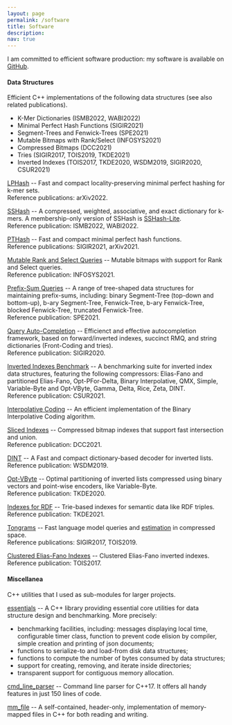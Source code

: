 ```yaml
---
layout: page
permalink: /software
title: Software
description:
nav: true
---
```


I am committed to efficient software production: my software is available on
[GitHub](https://github.com/jermp).


#### **Data Structures**

Efficient C++ implementations of the following data structures (see also related publications).

- K-Mer Dictionaries (ISMB2022, WABI2022)
- Minimal Perfect Hash Functions (SIGIR2021)
- Segment-Trees and Fenwick-Trees (SPE2021)
- Mutable Bitmaps with Rank/Select (INFOSYS2021)
- Compressed Bitmaps (DCC2021)
- Tries (SIGIR2017, TOIS2019, TKDE2021)
- Inverted Indexes (TOIS2017, TKDE2020, WSDM2019, SIGIR2020, CSUR2021)


[LPHash](https://github.com/jermp/lphash) --
Fast and compact locality-preserving minimal perfect hashing for k-mer sets.
<br />
Reference publications: arXiv2022.

[SSHash](https://github.com/jermp/sshash) --
A compressed, weighted, associative, and exact dictionary for k-mers.
A membership-only version of SSHash is [SSHash-Lite](https://github.com/jermp/sshash-lite).
<br />
Reference publication: ISMB2022, WABI2022.

[PTHash](https://github.com/jermp/pthash) --
Fast and compact minimal perfect hash functions.
<br />
Reference publications: SIGIR2021, arXiv2021.

[Mutable Rank and Select Queries](https://github.com/jermp/mutable_rank_select) --
Mutable bitmaps with support for Rank and Select queries.
<br />
Reference publication: INFOSYS2021.

[Prefix-Sum Queries](https://github.com/jermp/psds) --
A range of tree-shaped data structures for maintaining prefix-sums, including:
binary Segment-Tree (top-down and bottom-up),
b-ary Segment-Tree,
Fenwick-Tree,
b-ary Fenwick-Tree,
blocked Fenwick-Tree,
truncated Fenwick-Tree.
<br />
Reference publication: SPE2021.

[Query Auto-Completion](https://github.com/jermp/autocomplete) --
Efficienct and effective
autocompletion framework, based on forward/inverted indexes, succinct RMQ, and string dictionaries (Front-Coding and tries).
<br />
Reference publication: SIGIR2020.

[Inverted Indexes Benchmark](https://github.com/jermp/2i_bench) --
A benchmarking suite for inverted index data structures, featuring the following compressors:
Elias-Fano and partitioned Elias-Fano,
Opt-PFor-Delta,
Binary Interpolative,
QMX,
Simple,
Variable-Byte and Opt-VByte,
Gamma, Delta, Rice, Zeta,
DINT.
<br />
Reference publication: CSUR2021.

[Interpolative Coding](https://github.com/jermp/interpolative_coding) --
An efficient implementation of the Binary Interpolative Coding
algorithm.

[Sliced Indexes](https://github.com/jermp/s_indexes) --
Compressed bitmap indexes that support fast intersection and union.
<br />
Reference publication: DCC2021.

[DINT](https://github.com/jermp/dint) --
A Fast and compact dictionary-based decoder for inverted lists.
<br />
Reference publication: WSDM2019.

[Opt-VByte](https://github.com/jermp/opt_vbyte) --
Optimal partitioning of inverted lists compressed using binary vectors
and point-wise encoders, like Variable-Byte.
<br />
Reference publication: TKDE2020.

[Indexes for RDF](https://github.com/jermp/rdf_indexes) --
Trie-based indexes for semantic data like RDF triples.
<br />
Reference publication: TKDE2021.

[Tongrams](https://github.com/jermp/tongrams) --
Fast language model queries and [estimation](https://github.com/jermp/tongrams_estimation) in compressed space.
<br />
Reference publications: SIGIR2017, TOIS2019.

[Clustered Elias-Fano Indexes](https://github.com/jermp/clustered_elias_fano_indexes) --
Clustered Elias-Fano inverted indexes.
<br />
Reference publication: TOIS2017.

#### **Miscellanea**

C++ utilities that I used as sub-modules for larger projects.

[essentials](https://github.com/jermp/essentials) --
A C++ library providing essential core utilities for data structure design and benchmarking. More precisely:

- benchmarking facilities, including: messages displaying local time, configurable timer class, function to prevent code elision by compiler, simple creation and printing of json documents;
- functions to serialize-to and load-from disk data structures;
- functions to compute the number of bytes consumed by data structures;
- support for creating, removing, and iterate inside directories;
- transparent support for contiguous memory allocation.

[cmd_line_parser](https://github.com/jermp/cmd_line_parser) --
Command line parser for C++17. It offers all handy features in just 150 lines of code.

[mm_file](https://github.com/jermp/mm_file) --
A self-contained, header-only, implementation of memory-mapped files in C++ for both reading and writing.
